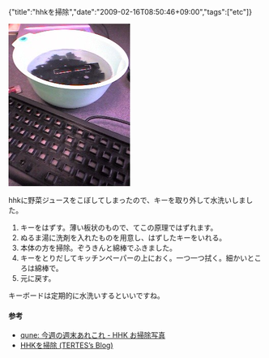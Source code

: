 {"title":"hhkを掃除","date":"2009-02-16T08:50:46+09:00","tags":["etc"]}

<!-- DATE: 2009-02-15T23:50:46+00:00 -->
<!-- OLDURL: http://d.hatena.ne.jp/cou929_la/20090215/ -->


<div class="section">
<img src="images/20090215234330.jpg"/>
<p>hhkに野菜ジュースをこぼしてしまったので、キーを取り外して水洗いしました。</p>

<ol>
<li>キーをはずす。薄い板状のもので、てこの原理ではずれます。</li>
<li>ぬるま湯に洗剤を入れたものを用意し、はずしたキーをいれる。</li>
<li>本体の方を掃除。ぞうきんと綿棒でふきました。</li>
<li>キーをとりだしてキッチンペーパーの上におく。一つ一つ拭く。細かいところは綿棒で。</li>
<li>元に戻す。</li>
</ol>
<p>キーボードは定期的に水洗いするといいですね。</p>
<h4>参考</h4>

<ul>
<li><a href="http://qune.cside.com/archives/000917.html" target="_blank">qune: 今週の週末あれこれ - HHK お掃除写真</a></li>
<li><a href="http://blog.tertes.com/2006/02/hhk.html" target="_blank">HHKを掃除 (TERTES’s Blog)</a></li>
</ul>
</div>






